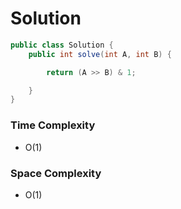 # Solution

```java
public class Solution {
    public int solve(int A, int B) {

        return (A >> B) & 1;

    }
}
```

### Time Complexity
- O(1)

### Space Complexity
- O(1)